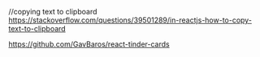 //copying text to clipboard
https://stackoverflow.com/questions/39501289/in-reactjs-how-to-copy-text-to-clipboard

https://github.com/GavBaros/react-tinder-cards

